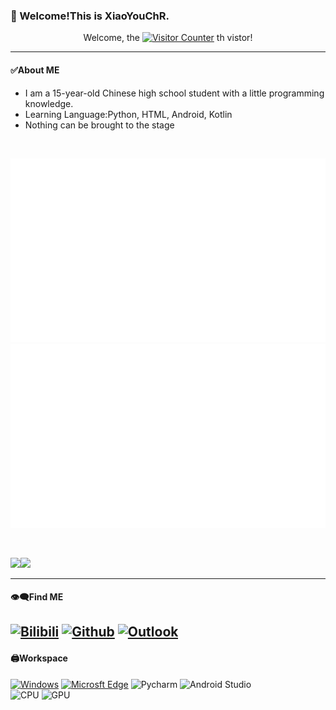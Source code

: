 ### 👋 Welcome!This is XiaoYouChR.

<p align="center">
Welcome, the
<a href="https://github.com/XiaoYouChR" target="_blank"><img src="https://count.getloli.com/get/@XiaoYouChR?theme=asoul" alt="Visitor Counter"></a>
th vistor!
</p>

___
#### ✅About ME
* I am a 15-year-old Chinese high school student with a little programming knowledge.
* Learning Language:Python, HTML, Android, Kotlin
* Nothing can be brought to the stage

<br>

![](https://github.com/XiaoYouChR/github-stats/blob/master/generated/overview.svg) ![](https://github.com/XiaoYouChR/github-stats/blob/master/generated/languages.svg)

<br>

![](https://genshin-card.himiku.com/rand/72338552.png)![](https://genshin-card.himiku.com/rand/244949955.png)
___
#### 👁️‍🗨️Find ME

[![Bilibili](https://img.shields.io/badge/dynamic/json?style=for-the-badge&logo=data%3Aimage%2Fpng%3Bbase64%2CiVBORw0KGgoAAAANSUhEUgAAAGAAAABgCAYAAADimHc4AAAD7ElEQVR4nO2dW9WrMBCFK6ESkFAJSKiESqgEHCABCZWAhEpAAhL2ecik5dDc%2FpXLBDLfWnlqy0xmJ5BMQnq5CIIgCIIgCIIgCIIgCEIBAHQAemYfrgCunD6wAKAHsEKxALgx+bCQD8%2FS9tmgVqeDr1lLigDgZvDhXso+K9TyTBQRwRJ8AHjntl0Flh5QRAQK%2FmKxPeayWx2OXpBNBKiHvi34b7T2MC4pAvW6twR%2FRwkRKPizBN8CgEcuESj4Lwm+BwBjahEk+H8EwJRKhOaCDzW8e1JLfkUUH1NgmR3XmHffHR1l+72BSs8d7w8U+JDAnZERQMcV+CtUi7dNqFqibB4J7vtrq7xKCuAasbTMXCL4T+5aVk6+2xHUrWdhruAR6HIJcOeu2UHI8zyAe2ytWfEdWz9PVvQ8YAmIQ5dDAB9LFsMVAv8oMO2zAGrC5WNIarRiAuKR9jYEd9pY08aa6uUzIHGRdkgKd8pY0yc1WjEBAqypDYoAG0QAZkQAZkQAZkQAZk4vANQenjsSzS3I%2FwcSbXU5jQBUkRtdf4Rar90v8kSv3+I3ffCCSpk8I%2Fw+lgDkdI%2Fv2rEp2CaiWm1AsDQLlDAD+dlFXLMeAaCSeLZdaSFE5VUQNot38cKuEeBgAsSuG0flVZBmEanbXfNQAsS0fgBYIn2fIu3%2FBBMHEyBmDXlFfA8IzeHb+Ems4WAChKykrVA9ZfsQTL57jXzRg4A5wC%2FA8N4ADiZAZwm2XjW75Qh2KOTfA0p4kygPw28OJcCVgn3nDnYo2EwEYRgGH0qAMyICMCMCMCMCMCMCMCMCMCMCfP3qwHDOQ4AAUekTk8FaBRihJnZdYbvtCGC7LvmkM63GjVDINPFrQgCq5ETXfmMzI90FXzPvfqt7x4rEu%2FZaEcCUxFvgz2zO+BUn6UkoaEEAsptiMSX5e8FoRYCN7cVgb4Vq7U%2FH50Pq4JNP7Qiw8UFnJwcK+tXy+Wj6PLEvPgHSHv5UgwA1IQIwwyFAyLJin9RoxYgAzAQIkPwNmf26busC+OIx5TDqo5nDT+F%2FSS%2F9CYzwb+No49zNy2evkYv0LywGGAXUvp6eSneycqOic0w20k7CNgKE7jJunSGLACTCxF27ylmQc98T5MQUH49swd+I0HPXslLKnT0N+wnkrTKi9JZL%2FL9i1SorMmdeQ4TQQ7OFMxIMzGD45w8nUL1im7efENZLJpgPSw0pfz0cdt4U3230Td%2FTvx2R6d2FrHhEWLkq5PELOMsRPHCPnAZGv1xJteL7jbJiaW3sB2nDvPC%2FosSYvjRQz4cJ6n7KO3rYQL7M+L6nVtfDVRAEQRAEQRAEQRAEIZ5%2FSAXmdfXaoQsAAAAASUVORK5CYII%3D&label=Bilibili+Fans&labelColor=FE7398&color=282c34&query=%24.data.totalSubs&url=https%3A%2F%2Fapi.spencerwoo.com%2Fsubstats%2F%3Fsource%3Dbilibili%26queryKey%3D437313511&longCache=true)](https://space.bilibili.com/437313511)
[![Github](https://img.shields.io/badge/dynamic/json?style=for-the-badge&label=GitHub+Followers&suffix=%20&query=%24.data.totalSubs&url=https%3A%2F%2Fapi.spencerwoo.com%2Fsubstats%2F%3Fsource%3Dgithub%26queryKey%3DXiaoYouChR&labelColor=282c34&color=353940&logo=github&longCache=true)](https://github.com/XiaoYouChR)
[![Outlook](https://img.shields.io/static/v1?style=for-the-badge&logo=microsoftoutlook&label=Email&message=Outlook&color=353940&labelColor=1793D1)](mailto:XiaoYouChR@outlook.com)
---
#### 🖨️Workspace
[![Windows](https://img.shields.io/badge/Windows_11-0078D4?style=for-the-badge&logo=windows11&logoColor=white)](https://www.microsoft.com/zh-cn/software-download/windows11)
[![Microsft Edge](https://img.shields.io/badge/Microsft_Edge-2AC5C8?style=for-the-badge&logo=microsoftedge&logoColor=white)](https://www.microsoft.com/en-us/edge)
![Pycharm](https://img.shields.io/badge/PyCharm-07E6FD.svg?&style=for-the-badge&logo=PyCharm&logoColor=white)
![Android Studio](https://img.shields.io/badge/Android_Studio-4285F4?style=for-the-badge&logo=android-studio&logoColor=white)
<br>
![CPU](https://img.shields.io/badge/Intel-Xeon_E3_1241V3-0071C5?style=for-the-badge&logo=intel&logoColor=white)
![GPU](https://img.shields.io/badge/AMD-Readon_RX470-DC261B?style=for-the-badge&logo=amd&logoColor=white)

